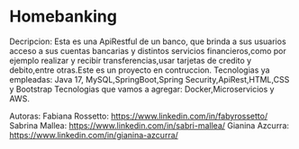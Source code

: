 # Homebanking
Decripcion: Esta es una ApiRestful de un banco,
que brinda a sus usuarios acceso a sus cuentas bancarias y distintos servicios financieros,como por ejemplo
realizar y recibir transferencias,usar tarjetas de credito y debito,entre otras.Este es un proyecto en contruccion.
Tecnologias ya empleadas: Java 17, MySQL,SpringBoot,Spring Security,ApiRest,HTML,CSS y Bootstrap
Tecnologias que vamos a agregar: Docker,Microservicios y AWS.

Autoras: 
Fabiana Rossetto:  https://www.linkedin.com/in/fabyrossetto/
Sabrina Mallea: https://www.linkedin.com/in/sabri-mallea/
Gianina Azcurra: https://www.linkedin.com/in/gianina-azcurra/
